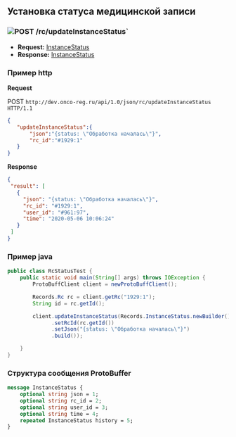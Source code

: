 ## Установка статуса медицинской записи

### ![POST](../../../img/post.png) /rc/updateInstanceStatus`
* **Request:** [InstanceStatus](../../../types/types.md#com.siams.med.api.InstanceStatus)
* **Response:** [InstanceStatus](../../../types/types.md#com.siams.med.api.InstanceStatus)

### Пример http

**Request**

POST `http://dev.onco-reg.ru/api/1.0/json/rc/updateInstanceStatus HTTP/1.1`
```json
{
   "updateInstanceStatus":{
       "json":"{status: \"Обработка началась\"}",
       "rc_id":"#1929:1"
   }
}

```

**Response**

```json
{
 "result": [
   {
     "json": "{status: \"Обработка началась\"}",
     "rc_id": "#1929:1",
     "user_id": "#961:97",
     "time": "2020-05-06 10:06:24"
   }
 ]
}


```

### Пример java

```java
public class RcStatusTest {
    public static void main(String[] args) throws IOException {
        ProtoBuffClient client = newProtoBuffClient();

        Records.Rc rc = client.getRc("1929:1");
        String id = rc.getId();

        client.updateInstanceStatus(Records.InstanceStatus.newBuilder()
              .setRcId(rc.getId())
              .setJson("{status: \"Обработка началась\"}")
              .build());

    }
}
```

### Структура сообщения ProtoBuffer

```proto
message InstanceStatus {
    optional string json = 1;
    optional string rc_id = 2;
    optional string user_id = 3;
    optional string time = 4;
    repeated InstanceStatus history = 5;
}

```